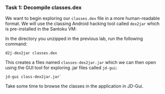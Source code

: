 ### Task 1: Decompile classes.dex
We want to begin exploring our `classes.dex` file in a more human-readable format. We will use the classing Android hacking tool called `dex2jar` which is pre-installed in the Santoku VM:

In the directory you unzipped in the previous lab, run the following command:
```
d2j-dex2jar classes.dex
```

This creates a files named `classes-dex2jar.jar` which we can then open using the GUI tool for exploring .jar files called `jd-gui`:

```
jd-gui class-dex2jar.jar`
```

Take some time to browse the classes in the application in JD-Gui.
